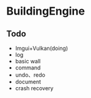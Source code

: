 # BuildingEngine

## Todo
- Imgui+Vulkan(doing)
- log
- basic wall
- command
- undo、redo
- document
- crash recovery
